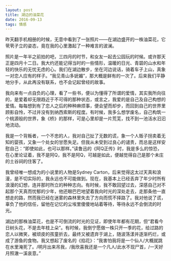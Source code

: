 ```yaml
---
layout: post
title: 湖边的油菜花
date: 2016-09-13
tags: 情感
---
```


昨天翻手机相册的时候，无意中看到了一张照片——在湖边盛开的一株油菜花，它茕茕孑立的姿态，竟在我的心里激起了一种难言的波澜。

照片是一年半之前拍的吧，三四月的时节，和女友一起去公园玩的时候。或许那天正是四月十二日。我大约还能记得当时的一些情形，温暖的日光、青碧的山水和年轻的快乐的无忧无虑的心。我们在湖边散步，坐在河边说话，骑着车子上山，真象一对恋人应有的样子。“我见青山多妩媚”，那大概是鲜有的一次了。后来我们平静地分手，从此再没有联系，也不会记起曾经的故事。

我向来有一点自负的心理，看了一些书，便以为懂得了所谓的爱情，其实我所向往的，是爱着却无限趋近于不可得的那种状态，或言之，我爱的是自己及自己构想的爱情。每每想到有了恋人之后的种种麻烦事，便会望而却步，而回到自己的世界里顾影自怜，不过并没有到纳西索斯的程度。有时候，我多么想学废名，自己构筑一个桃源般的世界，象《桥》的那样，可是心里却是一片荒芜，找不到一池活水汩汩地流动。

我是一个背叛者，一个不忠的人，我对自己扯了无数的谎，象一个人贩子拐卖着无知的婴孩，又象一个处女的甘愿失足。但我从未受到过良心的谴责，而总是这样安慰自己：“即使如此，也可以那样。”读鲁迅的《阿Q正传》时，我是多么的惊恐，在心里论证着，我不是阿Q，我不是阿Q，可越是如此，便越觉得自己是那个未庄的土谷祠的住客了。

我曾经唯一想成为的小说里的人物是Sydney Carton，后来觉得这太过天真和浪漫，是不切实际的，我永远也不可能做到。现在，我基本上已经丢弃了年少时所有浪漫的幻想，连并那时所立的种种志向。有时候，我不敢回望过去，深感自己对不起那个天真而忧郁的少年，他还眼巴巴地望着我向时光的深处走去，走那条他一直想走的路，然而我已经在迷雾的森林里失去了方向而慌不择路了。我对他说了谎，辜负了他的信任，留他在记忆的尘埃里傻傻地站着等待，等待永远不会倒流的时光。

湖边的那株油菜花，也是不可倒流的时光的见证，即使年年都有花期，但“君看今日树头花，不是去年枝上朵”。有时候，我倒宁愿做一株只开一季的花，给过路的恋人以微笑，被顽皮的孩童折去，最终又被遗弃于湖上，随波荡漾并逐渐朽烂，或成了游鱼的食物。我又想起了废名的《掐花》：“我害怕我将是一个仙人/大概就跳在水里淹死了。/明月出来吊我，/我欣喜我还是一个凡人/此水不现尸首，/一天好月照澈一溪哀意。”